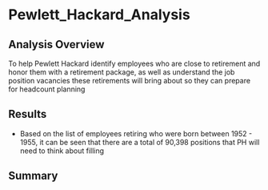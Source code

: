 # Pewlett_Hackard_Analysis
## Analysis Overview
To help Pewlett Hackard identify employees who are close to retirement and honor them with a retirement package, as well as understand the job position vacancies these retirements will bring about so they can prepare for headcount planning 

## Results

* Based on the list of employees retiring who were born between 1952 - 1955, it can be seen that there are a total of 90,398 positions that PH will need to think about filling



## Summary
